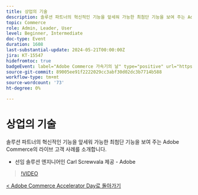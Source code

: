 ```yaml
---
title: 상업의 기술
description: 솔루션 파트너의 혁신적인 기능을 앞세워 가능한 최첨단 기능을 보여 주는 Adobe Commerce의 라이브 고객 사례를 소개합니다.
topic: Commerce
role: Admin, Leader, User
level: Beginner, Intermediate
doc-type: Event
duration: 1608
last-substantial-update: 2024-05-21T00:00:00Z
jira: KT-15547
hidefromtoc: true
badgeEvent: label="Adobe Commerce 가속기의 날" type="positive" url="https://experienceleague.adobe.com/en/docs/events/apac-commerce-recordings/2024/overview"
source-git-commit: 89005ee91f2222029cc3abf30d02dc3b7714b588
workflow-type: tm+mt
source-wordcount: '73'
ht-degree: 0%

---
```



# 상업의 기술

솔루션 파트너의 혁신적인 기능을 앞세워 가능한 최첨단 기능을 보여 주는 Adobe Commerce의 라이브 고객 사례를 소개합니다.

+ 선임 솔루션 엔지니어인 Carl Screwvala 제공 - Adobe

>[!VIDEO](https://video.tv.adobe.com/v/3429274/?learn=on)

[&lt; Adobe Commerce Accelerator Day로 돌아가기](./overview.md)